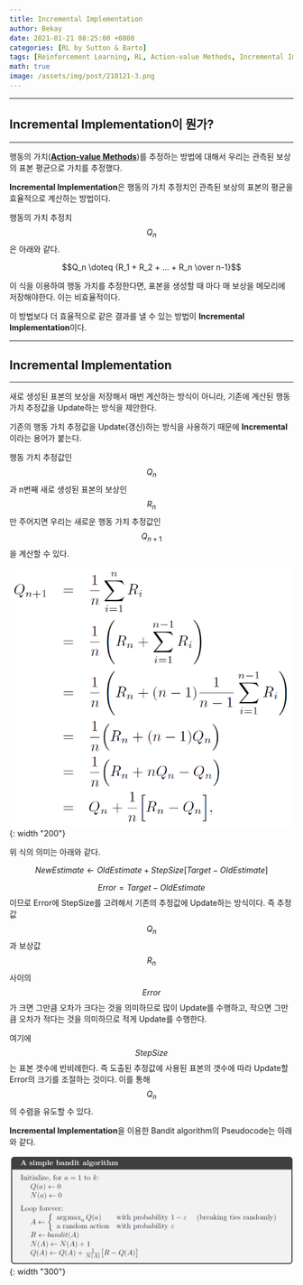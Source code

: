 ```yaml
---
title: Incremental Implementation
author: Bekay
date: 2021-01-21 08:25:00 +0800
categories: [RL by Sutton & Barto]
tags: [Reinforcement Learning, RL, Action-value Methods, Incremental Implementation]
math: true
image: /assets/img/post/210121-3.png
---
```



---
## Incremental Implementation이 뭔가?
---
행동의 가치([**Action-value Methods**](https://bekaykang.github.io/posts/RL-2-2/))를 추정하는 방법에 대해서 우리는 관측된 보상의 표본 평균으로 가치를 추정했다.

**Incremental Implementation**은 행동의 가치 추정치인 관측된 보상의 표본의 평균을 효율적으로 계산하는 방법이다.

행동의 가치 추정치 $$Q_n$$은 아래와 같다.

$$Q_n \doteq {R_1 + R_2 + ... + R_n \over n-1}$$

이 식을 이용하여 행동 가치를 추정한다면, 표본을 생성할 때 마다 매 보상을 메모리에 저장해야한다. 이는 비효율적이다.

이 방법보다 더 효율적으로 같은 결과를 낼 수 있는 방법이 **Incremental Implementation**이다.


---
## Incremental Implementation
---
새로 생성된 표본의 보상을 저장해서 매번 계산하는 방식이 아니라, 기존에 계산된 행동 가치 추정값을 Update하는 방식을 제안한다.

기존의 행동 가치 추정값을 Update(갱신)하는 방식을 사용하기 때문에 **Incremental**이라는 용어가 붙는다.

행동 가치 추정값인 $$Q_n$$과 n번째 새로 생성된 표본의 보상인 $$R_n$$만 주어지면 우리는 새로운 행동 가치 추정값인 $$Q_{n+1}$$을 계산할 수 있다.

![DeskView](/assets/img/post/210121-1.png){: width "200"}


위 식의 의미는 아래와 같다.


$$ NewEstimate \leftarrow OldEstimate + StepSize[Target-OldEstimate]$$

$$Error = Target-OldEstimate$$이므로 Error에 StepSize를 고려해서 기존의 추정값에 Update하는 방식이다. 즉 추정값 $$Q_n$$과 보상값 $$R_n$$사이의 $$Error$$가 크면 그만큼 오차가 크다는 것을 의미하므로 많이 Update를 수행하고, 작으면 그만큼 오차가 적다는 것을 의미하므로 적게 Update를 수행한다.

여기에 $$StepSize$$는 표본 갯수에 반비례한다. 즉 도출된 추정값에 사용된 표본의 갯수에 따라 Update할 Error의 크기를 조절하는 것이다. 이를 통해 $$Q_n$$의 수렴을 유도할 수 있다.

**Incremental Implementation**을 이용한 Bandit algorithm의 Pseudocode는 아래와 같다.

![DeskView](/assets/img/post/210121-2.png){: width "300"}


